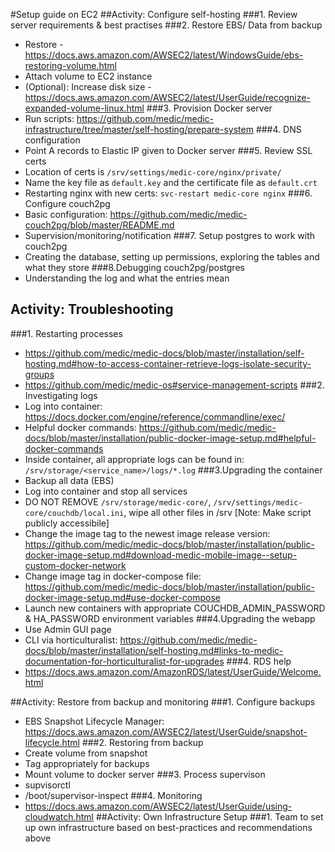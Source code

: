 #Setup guide on EC2
##Activity: Configure self-hosting
###1. Review server requirements & best practises
###2. Restore EBS/ Data from backup
- Restore - https://docs.aws.amazon.com/AWSEC2/latest/WindowsGuide/ebs-restoring-volume.html
- Attach volume to EC2 instance
- (Optional): Increase disk size - https://docs.aws.amazon.com/AWSEC2/latest/UserGuide/recognize-expanded-volume-linux.html
###3. Provision Docker server
- Run scripts: https://github.com/medic/medic-infrastructure/tree/master/self-hosting/prepare-system
###4. DNS configuration
- Point A records to Elastic IP given to Docker server
###5. Review SSL certs
- Location of certs is `/srv/settings/medic-core/nginx/private/`
- Name the key file as `default.key` and the certificate file as `default.crt`
- Restarting nginx with new certs: `svc-restart medic-core nginx`
###6. Configure couch2pg
- Basic configuration: https://github.com/medic/medic-couch2pg/blob/master/README.md
- Supervision/monitoring/notification
###7. Setup postgres to work with couch2pg
- Creating the database, setting up permissions, exploring the tables and what they store
###8.Debugging couch2pg/postgres
- Understanding the log and what the entries mean

## Activity: Troubleshooting
###1. Restarting processes
- https://github.com/medic/medic-docs/blob/master/installation/self-hosting.md#how-to-access-container-retrieve-logs-isolate-security-groups
- https://github.com/medic/medic-os#service-management-scripts
###2. Investigating logs
- Log into container: https://docs.docker.com/engine/reference/commandline/exec/
- Helpful docker commands: https://github.com/medic/medic-docs/blob/master/installation/public-docker-image-setup.md#helpful-docker-commands
- Inside container, all appropriate logs can be found in: `/srv/storage/<service_name>/logs/*.log`
###3.Upgrading the container
- Backup all data (EBS) 
- Log into container and stop all services
- DO NOT REMOVE `/srv/storage/medic-core/`, `/srv/settings/medic-core/couchdb/local.ini`, wipe all other files in /srv [Note: Make script publicly accessibile]
- Change the image tag to the newest image release version:
https://github.com/medic/medic-docs/blob/master/installation/public-docker-image-setup.md#download-medic-mobile-image--setup-custom-docker-network
- Change image tag in docker-compose file: https://github.com/medic/medic-docs/blob/master/installation/public-docker-image-setup.md#use-docker-compose
- Launch new containers with appropriate COUCHDB_ADMIN_PASSWORD & HA_PASSWORD environment variables
###4.Upgrading the webapp
- Use Admin GUI page
- CLI via horticulturalist: https://github.com/medic/medic-docs/blob/master/installation/self-hosting.md#links-to-medic-documentation-for-horticulturalist-for-upgrades
###4. RDS help
- https://docs.aws.amazon.com/AmazonRDS/latest/UserGuide/Welcome.html

##Activity: Restore from backup and monitoring
###1. Configure backups
- EBS Snapshot Lifecycle Manager: https://docs.aws.amazon.com/AWSEC2/latest/UserGuide/snapshot-lifecycle.html
###2. Restoring from backup
- Create volume from snapshot
- Tag appropriately for backups
- Mount volume to docker server
###3. Process supervison
- supvisorctl
- /boot/supervisor-inspect
###4. Monitoring
- https://docs.aws.amazon.com/AWSEC2/latest/UserGuide/using-cloudwatch.html
##Activity: Own Infrastructure Setup
###1. Team to set up own infrastructure based on best-practices and recommendations above








